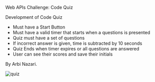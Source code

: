 Web APIs Challenge: Code Quiz 


Development of Code Quiz

- Must have a Start Button
- Must have a valid timer that starts when a questions is presented
- Quiz must have a set of questions
- If incorrect answer is given, time is subtracted by 10 seconds 
- Quiz Ends when timer expires or all questions are answered
- User can see their scores and save their initials

By Arbi Nazari.

![quiz](https://user-images.githubusercontent.com/95839411/150709246-73bbb202-f5fd-4b70-865e-97330eb1b603.jpg)
